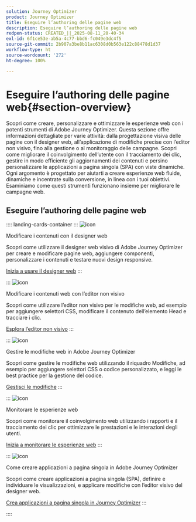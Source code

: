 ```yaml
---
solution: Journey Optimizer
product: Journey Optimizer
title: Eseguire l’authoring delle pagine web
description: Eseguire l’authoring delle pagine web
redpen-status: CREATED_||_2025-08-11_20-40-34
exl-id: 6f1ce53e-ab5a-4c77-bbd6-fc049e3dc4f5
source-git-commit: 2b907a3be8b11ac6308d0b563e122c88478d1d37
workflow-type: ht
source-wordcount: '272'
ht-degree: 100%

---
```


# Eseguire l’authoring delle pagine web{#section-overview}

Scopri come creare, personalizzare e ottimizzare le esperienze web con i potenti strumenti di Adobe Journey Optimizer. Questa sezione offre informazioni dettagliate per varie attività: dalla progettazione visiva delle pagine con il designer web, all’applicazione di modifiche precise con l’editor non visivo, fino alla gestione o al monitoraggio delle campagne. Scopri come migliorare il coinvolgimento dell’utente con il tracciamento dei clic, gestire in modo efficiente gli aggiornamenti dei contenuti e persino personalizzare le applicazioni a pagina singola (SPA) con viste dinamiche. Ogni argomento è progettato per aiutarti a creare esperienze web fluide, dinamiche e incentrate sulla conversione, in linea con i tuoi obiettivi. Esaminiamo come questi strumenti funzionano insieme per migliorare le campagne web.

## Eseguire l’authoring delle pagine web

:::: landing-cards-container
:::
![icon](https://cdn.experienceleague.adobe.com/icons/circle-play.svg?lang=it)

Modificare i contenuti con il designer web

Scopri come utilizzare il designer web visivo di Adobe Journey Optimizer per creare e modificare pagine web, aggiungere componenti, personalizzare i contenuti e testare nuovi design responsive.

[Inizia a usare il designer web](../using/web/web-visual-editor.md)
:::

:::
![icon](https://cdn.experienceleague.adobe.com/icons/code-branch.svg?lang=it)

Modificare i contenuti web con l’editor non visivo

Scopri come utilizzare l’editor non visivo per le modifiche web, ad esempio per aggiungere selettori CSS, modificare il contenuto dell’elemento Head e tracciare i clic.

[Esplora l’editor non visivo](../using/web/web-non-visual-editor.md)
:::

:::
![icon](https://cdn.experienceleague.adobe.com/icons/gear.svg?lang=it)

Gestire le modifiche web in Adobe Journey Optimizer

Scopri come gestire le modifiche web utilizzando il riquadro Modifiche, ad esempio per aggiungere selettori CSS o codice personalizzato, e leggi le best practice per la gestione del codice.

[Gestisci le modifiche](../using/web/manage-web-modifications.md)
:::

:::
![icon](https://cdn.experienceleague.adobe.com/icons/chart-line.svg?lang=it)

Monitorare le esperienze web

Scopri come monitorare il coinvolgimento web utilizzando i rapporti e il tracciamento dei clic per ottimizzare le prestazioni e le interazioni degli utenti.

[Inizia a monitorare le esperienze web](../using/web/monitor-web-experiences.md)
:::

:::
![icon](https://cdn.experienceleague.adobe.com/icons/puzzle-piece.svg?lang=it)

Come creare applicazioni a pagina singola in Adobe Journey Optimizer

Scopri come creare applicazioni a pagina singola (SPA), definire e individuare le visualizzazioni, e applicare modifiche con l’editor visivo del designer web.

[Crea applicazioni a pagina singola in Journey Optimizer](../using/web/web-spa.md)
:::

::::
